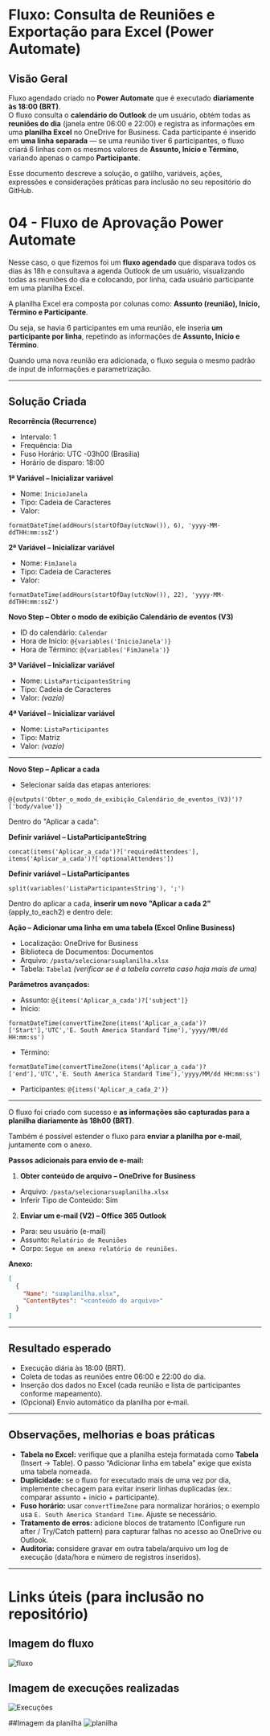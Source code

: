 # Fluxo: Consulta de Reuniões e Exportação para Excel (Power Automate)

## Visão Geral

Fluxo agendado criado no **Power Automate** que é executado **diariamente às 18:00 (BRT)**.  
O fluxo consulta o **calendário do Outlook** de um usuário, obtém todas as **reuniões do dia** (janela entre 06:00 e 22:00) e registra as informações em uma **planilha Excel** no OneDrive for Business. Cada participante é inserido em **uma linha separada** — se uma reunião tiver 6 participantes, o fluxo criará 6 linhas com os mesmos valores de **Assunto, Início e Término**, variando apenas o campo **Participante**.

Esse documento descreve a solução, o gatilho, variáveis, ações, expressões e considerações práticas para inclusão no seu repositório do GitHub.


# 04 - Fluxo de Aprovação Power Automate

Nesse caso, o que fizemos foi um **fluxo agendado** que disparava todos os dias às 18h e consultava a agenda Outlook de um usuário, visualizando todas as reuniões do dia e colocando, por linha, cada usuário participante em uma planilha Excel.  

A planilha Excel era composta por colunas como: **Assunto (reunião), Início, Término e Participante**.  

Ou seja, se havia 6 participantes em uma reunião, ele inseria **um participante por linha**, repetindo as informações de **Assunto, Início e Término**.  

Quando uma nova reunião era adicionada, o fluxo seguia o mesmo padrão de input de informações e parametrização.

---

## Solução Criada

**Recorrência (Recurrence)**
- Intervalo: 1  
- Frequência: Dia  
- Fuso Horário: UTC -03h00 (Brasília)  
- Horário de disparo: 18:00  

**1ª Variável – Inicializar variável**  
- Nome: `InicioJanela`  
- Tipo: Cadeia de Caracteres  
- Valor:  
```text
formatDateTime(addHours(startOfDay(utcNow()), 6), 'yyyy-MM-ddTHH:mm:ssZ')
```

**2ª Variável – Inicializar variável**  
- Nome: `FimJanela`  
- Tipo: Cadeia de Caracteres  
- Valor:  
```text
formatDateTime(addHours(startOfDay(utcNow()), 22), 'yyyy-MM-ddTHH:mm:ssZ')
```

**Novo Step – Obter o modo de exibição Calendário de eventos (V3)**  
- ID do calendário: `Calendar`  
- Hora de Início: `@{variables('InicioJanela')}`  
- Hora de Término: `@{variables('FimJanela')}`

**3ª Variável – Inicializar variável**  
- Nome: `ListaParticipantesString`  
- Tipo: Cadeia de Caracteres  
- Valor: *(vazio)*

**4ª Variável – Inicializar variável**  
- Nome: `ListaParticipantes`  
- Tipo: Matriz  
- Valor: *(vazio)*

---

**Novo Step – Aplicar a cada**  
- Selecionar saída das etapas anteriores:  
```text
@{outputs('Obter_o_modo_de_exibição_Calendário_de_eventos_(V3)')?['body/value']}
```

Dentro do "Aplicar a cada":  

**Definir variável – ListaParticipanteString**  
```text
concat(items('Aplicar_a_cada')?['requiredAttendees'], items('Aplicar_a_cada')?['optionalAttendees'])
```

**Definir variável – ListaParticipantes**  
```text
split(variables('ListaParticipantesString'), ';')
```

Dentro do aplicar a cada, **inserir um novo "Aplicar a cada 2"** (apply_to_each2) e dentro dele:

**Ação – Adicionar uma linha em uma tabela (Excel Online Business)**  
- Localização: OneDrive for Business  
- Biblioteca de Documentos: Documentos  
- Arquivo: `/pasta/selecionarsuaplanilha.xlsx`  
- Tabela: `Tabela1` *(verificar se é a tabela correta caso haja mais de uma)*  

**Parâmetros avançados:**  
- Assunto: `@{items('Aplicar_a_cada')?['subject']}`  
- Início:  
```text
formatDateTime(convertTimeZone(items('Aplicar_a_cada')?['Start'],'UTC','E. South America Standard Time'),'yyyy/MM/dd HH:mm:ss')
```  
- Término:  
```text
formatDateTime(convertTimeZone(items('Aplicar_a_cada')?['end'],'UTC','E. South America Standard Time'),'yyyy/MM/dd HH:mm:ss')
```  
- Participantes: `@{items('Aplicar_a_cada_2')}`

---

O fluxo foi criado com sucesso e **as informações são capturadas para a planilha diariamente às 18h00 (BRT)**.  

Também é possível estender o fluxo para **enviar a planilha por e-mail**, juntamente com o anexo.

**Passos adicionais para envio de e-mail:**

1. **Obter conteúdo de arquivo – OneDrive for Business**  
- Arquivo: `/pasta/selecionarsuaplanilha.xlsx`  
- Inferir Tipo de Conteúdo: Sim

2. **Enviar um e-mail (V2) – Office 365 Outlook**  
- Para: seu usuário (e-mail)  
- Assunto: `Relatório de Reuniões`  
- Corpo: `Segue em anexo relatório de reuniões.`  

**Anexo:**  
```json
[
  {
    "Name": "suaplanilha.xlsx",
    "ContentBytes": "<conteúdo do arquivo>"
  }
]
```

---

## Resultado esperado

- Execução diária às 18:00 (BRT).  
- Coleta de todas as reuniões entre 06:00 e 22:00 do dia.  
- Inserção dos dados no Excel (cada reunião e lista de participantes conforme mapeamento).  
- (Opcional) Envio automático da planilha por e‑mail.

---

## Observações, melhorias e boas práticas

- **Tabela no Excel:** verifique que a planilha esteja formatada como **Tabela** (Insert → Table). O passo “Adicionar linha em tabela” exige que exista uma tabela nomeada.  
- **Duplicidade:** se o fluxo for executado mais de uma vez por dia, implemente checagem para evitar inserir linhas duplicadas (ex.: comparar assunto + início + participante).  
- **Fuso horário:** usar `convertTimeZone` para normalizar horários; o exemplo usa `E. South America Standard Time`. Ajuste se necessário.  
- **Tratamento de erros:** adicione blocos de tratamento (Configure run after / Try/Catch pattern) para capturar falhas no acesso ao OneDrive ou Outlook.  
- **Auditoria:** considere gravar em outra tabela/arquivo um log de execução (data/hora e número de registros inseridos).  
---

# Links úteis (para inclusão no repositório)
## Imagem do fluxo 
![fluxo](../imagens/Imagem-fluxo-01.png)

## Imagem de execuções realizadas
![Execuções](../imagens/Imagem-Execuções-01.png)

##Imagem da planilha 
![planilha](../imagens/Imagem-planilha-01.png)

